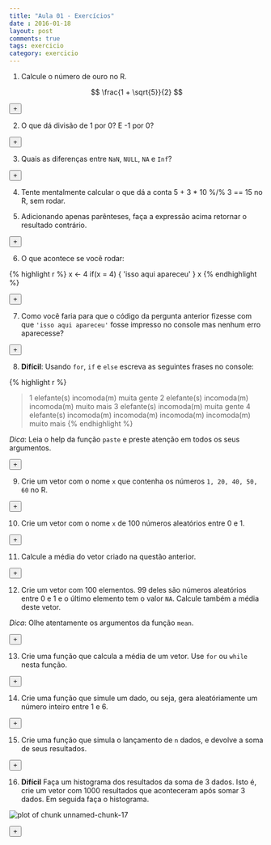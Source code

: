 ```yaml
---
title: "Aula 01 - Exercícios"
date : 2016-01-18
layout: post
comments: true
tags: exercicio
category: exercicio
---
```


<script>
  var toggle = function(i) {
  var mydiv = document.getElementById('q' + i);
  if (mydiv.style.display === 'block' || mydiv.style.display === '')
    mydiv.style.display = 'none';
  else
    mydiv.style.display = 'block'
  }
</script>



1) Calcule o número de ouro no R.

$$ \frac{1 + \sqrt{5}}{2} $$

<div id="q1"  style="display:none;" class="answer_list">

{% highlight r %}
(1 + sqrt(5))/2
{% endhighlight %}



{% highlight text %}
## [1] 1.618034
{% endhighlight %}
</div>

<button type = "button" onclick="toggle(1);" class = "btn btn-success">+</button>

2) O que dá divisão de 1 por 0? E -1 por 0?

<div id="q2"  style="display:none;" class="answer_list">

{% highlight r %}
1/0
{% endhighlight %}



{% highlight text %}
## [1] Inf
{% endhighlight %}



{% highlight r %}
-1/0
{% endhighlight %}



{% highlight text %}
## [1] -Inf
{% endhighlight %}
</div>

<button type = "button" onclick="toggle(2);" class = "btn btn-success">+</button>

3) Quais as diferenças entre `NaN`, `NULL`, `NA` e `Inf`?

<div id="q3"  style="display:none;" class="answer_list">

{% highlight r %}
# NaN é o resultado de uma operação matemática inválida. Significa Not A Number
0/0
{% endhighlight %}



{% highlight text %}
## [1] NaN
{% endhighlight %}



{% highlight r %}
# NULL é o vazio do R. É como se o objeto não existisse
NULL
{% endhighlight %}



{% highlight text %}
## NULL
{% endhighlight %}



{% highlight r %}
a = NULL
is.null(integer(length = 0)) # veja que um vetor, mesmo sem elementos não é NULL
{% endhighlight %}



{% highlight text %}
## [1] FALSE
{% endhighlight %}



{% highlight r %}
# NA é uma constante lógica do R. Siginifica Not Availlable. NA pode ser 
# convertido para quase todos os tipos de vetores do R. É usado principalmente para
# indicar valores faltantes.
NA
{% endhighlight %}



{% highlight text %}
## [1] NA
{% endhighlight %}



{% highlight r %}
# Inf é significa infinito. É o resultado de operações matemáticas cujo limite é infinito.
1/0
{% endhighlight %}



{% highlight text %}
## [1] Inf
{% endhighlight %}



{% highlight r %}
1/Inf
{% endhighlight %}



{% highlight text %}
## [1] 0
{% endhighlight %}
</div>

<button type = "button" onclick="toggle(3);" class = "btn btn-success">+</button>

4) Tente mentalmente calcular o que dá a conta 5 + 3 * 10 %/% 3 == 15 no R, sem rodar.

5) Adicionando apenas parênteses, faça a expressão acima retornar o resultado contrário.

<div id="q5"  style="display:none;" class="answer_list">

{% highlight r %}
5 + (3 * 10) %/% 3 == 15
{% endhighlight %}



{% highlight text %}
## [1] TRUE
{% endhighlight %}
</div>
<button type = "button" onclick="toggle(5);" class = "btn btn-success">+</button>

6) O que acontece se você rodar:


{% highlight r %}
x <- 4
if(x = 4) {
  'isso aqui apareceu'
}
x
{% endhighlight %}

<div id="q6"  style="display:none;" class="answer_list">

{% highlight r %}
> x <- 4
> if(x = 4) {
Erro: '=' inesperado in "if(x ="
>   'isso aqui apareceu'
[1] "isso aqui apareceu"
> }
Erro: '}' inesperado in "}"
> x
[1] 4
{% endhighlight %}
</div>
<button type = "button" onclick="toggle(6);" class = "btn btn-success">+</button>

7) Como você faria para que o código da pergunta anterior fizesse com que `'isso aqui apareceu'` 
fosse impresso no console mas nenhum erro aparecesse?

<div id="q7"  style="display:none;" class="answer_list">

{% highlight r %}
x <- 4
if(x == 4) {
  'isso aqui apareceu'
}
{% endhighlight %}



{% highlight text %}
## [1] "isso aqui apareceu"
{% endhighlight %}



{% highlight r %}
x
{% endhighlight %}



{% highlight text %}
## [1] 4
{% endhighlight %}
</div>
<button type = "button" onclick="toggle(7);" class = "btn btn-success">+</button>

8) **Difícil**: Usando `for`, `if` e `else` escreva as seguintes frases no console:


{% highlight r %}
> 1 elefante(s) incomoda(m) muita gente
> 2 elefante(s) incomoda(m) incomoda(m) muito mais
> 3 elefante(s) incomoda(m) muita gente
> 4 elefante(s) incomoda(m) incomoda(m) incomoda(m) incomoda(m) muito mais
{% endhighlight %}

*Dica*: Leia o help da função `paste` e preste atenção em todos os seus argumentos.

<div id="q8"  style="display:none;" class="answer_list">

{% highlight r %}
for (i in 1:4){
  if(i %% 2 == 0){
    print(paste(i, "elefante(s)", paste(rep("incomoda(m)", times = i), collapse = " "), "muito mais"))
  } else {
   print(paste(i, "elefante(s) incomoda(m) muita gente")) 
  }
}
{% endhighlight %}



{% highlight text %}
## [1] "1 elefante(s) incomoda(m) muita gente"
## [1] "2 elefante(s) incomoda(m) incomoda(m) muito mais"
## [1] "3 elefante(s) incomoda(m) muita gente"
## [1] "4 elefante(s) incomoda(m) incomoda(m) incomoda(m) incomoda(m) muito mais"
{% endhighlight %}
</div>
<button type = "button" onclick="toggle(8);" class = "btn btn-success">+</button>

9) Crie um vetor com o nome `x` que contenha os números `1, 20, 40, 50, 60` no R.

<div id="q9"  style="display:none;" class="answer_list">

{% highlight r %}
x <- c(1, 20, 40, 50, 60)
{% endhighlight %}
</div>
<button type = "button" onclick="toggle(9);" class = "btn btn-success">+</button>

10) Crie um vetor com o nome `x` de 100 números aleatórios entre 0 e 1.

<div id="q10"  style="display:none;" class="answer_list">

{% highlight r %}
x <- runif(100)
{% endhighlight %}
</div>
<button type = "button" onclick="toggle(10);" class = "btn btn-success">+</button>

11) Calcule a média do vetor criado na questão anterior.

<div id="q11"  style="display:none;" class="answer_list">

{% highlight r %}
mean(x)
{% endhighlight %}



{% highlight text %}
## [1] 0.4488042
{% endhighlight %}
</div>
<button type = "button" onclick="toggle(11);" class = "btn btn-success">+</button>

12) Crie um vetor com 100 elementos. 99 deles são números aleatórios entre 0 e 1 e o último elemento tem o valor `NA`. Calcule também a média deste vetor.

*Dica*: Olhe atentamente os argumentos da função `mean`.

<div id="q12"  style="display:none;" class="answer_list">

{% highlight r %}
x <- c(runif(99), NA)
mean(x, na.rm = T)
{% endhighlight %}



{% highlight text %}
## [1] 0.4844457
{% endhighlight %}
</div>
<button type = "button" onclick="toggle(12);" class = "btn btn-success">+</button>

13) Crie uma função que calcula a média de um vetor. Use `for` ou `while` nesta função.

<div id="q13"  style="display:none;" class="answer_list">

{% highlight r %}
media <- function(x){
  i <- 1
  tamanho <- length(x)
  soma <- 0
  for(i in 1:tamanho){
    soma <- soma + x[i]
  }
  return(soma/tamanho)
}
{% endhighlight %}
</div>
<button type = "button" onclick="toggle(13);" class = "btn btn-success">+</button>

14) Crie uma função que simule um dado, ou seja, gera aleatóriamente um número inteiro entre 1 e 6.

<div id="q14"  style="display:none;" class="answer_list">

{% highlight r %}
dado <- function(){
  sample(1:6, 1)
}
{% endhighlight %}
</div>
<button type = "button" onclick="toggle(14);" class = "btn btn-success">+</button>

15) Crie uma função que simula o lançamento de `n` dados, e devolve a soma de seus resultados.

<div id="q15"  style="display:none;" class="answer_list">

{% highlight r %}
soma_dados <- function(n){
  soma <- 0
  for(i in 1:n){
    soma <- soma + sample(1:6, 1)
  }
  return(soma)
}
{% endhighlight %}
</div>
<button type = "button" onclick="toggle(15);" class = "btn btn-success">+</button>

16) **Difícil** Faça um histograma dos resultados da soma de 3 dados. Isto é, crie um vetor com 1000 resultados que aconteceram após somar 3 dados. Em seguida faça o histograma.

![plot of chunk unnamed-chunk-17](http://curso-r.github.io/verao2016/images/2016-01-18-exercicio-aula1/unnamed-chunk-17-1.png) 

<div id="q16"  style="display:none;" class="answer_list">

{% highlight r %}
resultados <- integer(length = 1000)
for(i in 1:1000){
  resultados[i] <- soma_dados(3)
}
hist(resultados)
{% endhighlight %}
</div>
<button type = "button" onclick="toggle(16);" class = "btn btn-success">+</button>


